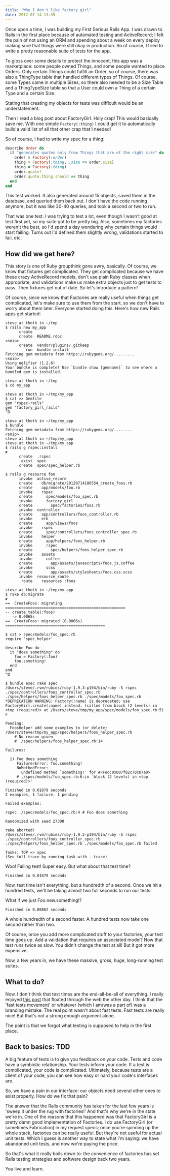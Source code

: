 ```yaml
---
title: "Why I don't like factory_girl"
date: 2012-07-14 13:39
---
```


Once upon a time, I was building my First Serious Rails App. I was drawn to
Rails in the first place because of automated testing and ActiveRecord; I felt
the pain of not using an ORM and spending about a week on every deploy making
sure that things were still okay in production. So of course, I tried to write
a pretty reasonable suite of tests for the app.

To gloss over some details to protect the innocent, this app was a marketplace:
some people owned Things, and some people wanted to place Orders. Only certain
Things could fulfill an Order, so of course, there was also a ThingType table
that handled different types of Things. Of course, some Types came in multiple
Sizes, so there also needed to be a Size Table and a ThingTypeSize table so
that a User could own a Thing of a certain Type and a certain Size.

Stating that creating my objects for tests was difficult would be an
understatement.

Then I read a blog post about FactoryGirl. Holy crap! This would basically save
me. With one simple `Factory(:thing)` I could get it to automatically build a
valid list of all that other crap that I needed!

So of course, I had to write my spec for a thing:

``` ruby
describe Order do
  it "generates quotes only from Things that are of the right size" do
    order = Factory(:order)
    thing = Factory(:thing, :size => order.size)
    thing = Factory(:thing)
    order.quote!
    order.quote.thing.should == thing
  end
end
```

This test worked. It also generated around 15 objects, saved them in the
database, and queried them back out. I don't have the code running anymore, but
it was like 30-40 queries, and took a second or two to run.

That was one test. I was trying to test a lot, even though I wasn't good at
test first yet, so my suite got to be pretty big. Also, sometimes my factories
weren't the best, so I'd spend a day wondering why certain things would start
failing. Turns out I'd defined them slightly wrong, validations started to
fail, etc.

## How did we get here?

This story is one of Ruby groupthink gone awry, basically. Of course, we know
that fixtures get complicated. They get complicated because we have these crazy
ActiveRecord models, don't use plain Ruby classes when appropriate, and
validations make us make extra objects just to get tests to pass. Then fixtures
get out of date. So let's introduce a pattern!

Of course, since we know that Factories are really useful when things get
complicated, let's make sure to use them from the start, so we don't have to
worry about them later. Everyone started doing this. Here's how new Rails apps
get started:

```
steve at thoth in ~/tmp
$ rails new my_app
      create  
      create  README.rdoc
<snip>
      create  vendor/plugins/.gitkeep
         run  bundle install
Fetching gem metadata from https://rubygems.org/.........
<snip>
Using uglifier (1.2.6) 
Your bundle is complete! Use `bundle show [gemname]` to see where a bundled gem is installed.

steve at thoth in ~/tmp
$ cd my_app 

steve at thoth in ~/tmp/my_app
$ cat >> Gemfile
gem "rspec-rails"
gem "factory_girl_rails"
^D

steve at thoth in ~/tmp/my_app
$ bundle
Fetching gem metadata from https://rubygems.org/........
<snip>
steve at thoth in ~/tmp/my_app
steve at thoth in ~/tmp/my_app
$ rails g rspec:install                                                   ✘
      create  .rspec
       exist  spec
      create  spec/spec_helper.rb

$ rails g resource foo
      invoke  active_record
      create    db/migrate/20120714180554_create_foos.rb
      create    app/models/foo.rb
      invoke    rspec
      create      spec/models/foo_spec.rb
      invoke      factory_girl
      create        spec/factories/foos.rb
      invoke  controller
      create    app/controllers/foos_controller.rb
      invoke    erb
      create      app/views/foos
      invoke    rspec
      create      spec/controllers/foos_controller_spec.rb
      invoke    helper
      create      app/helpers/foos_helper.rb
      invoke      rspec
      create        spec/helpers/foos_helper_spec.rb
      invoke    assets
      invoke      coffee
      create        app/assets/javascripts/foos.js.coffee
      invoke      scss
      create        app/assets/stylesheets/foos.css.scss
      invoke  resource_route
       route    resources :foos

steve at thoth in ~/tmp/my_app
$ rake db:migrate                                                         ✘
==  CreateFoos: migrating =====================================================
-- create_table(:foos)
   -> 0.0065s
==  CreateFoos: migrated (0.0066s) ============================================

$ cat > spec/models/foo_spec.rb
require 'spec_helper'

describe Foo do
  it "does something" do
    foo = Factory(:foo)
    foo.something!
  end
end
^D

$ bundle exec rake spec       
/Users/steve/.rvm/rubies/ruby-1.9.3-p194/bin/ruby -S rspec ./spec/controllers/foos_controller_spec.rb ./spec/helpers/foos_helper_spec.rb ./spec/models/foo_spec.rb
*DEPRECATION WARNING: Factory(:name) is deprecated; use FactoryGirl.create(:name) instead. (called from block (2 levels) in <top (required)> at /Users/steve/tmp/my_app/spec/models/foo_spec.rb:5)
F

Pending:
  FoosHelper add some examples to (or delete) /Users/steve/tmp/my_app/spec/helpers/foos_helper_spec.rb
    # No reason given
    # ./spec/helpers/foos_helper_spec.rb:14

Failures:

  1) Foo does something
     Failure/Error: foo.something!
     NoMethodError:
       undefined method `something!' for #<Foo:0x007f82c70c07a0>
     # ./spec/models/foo_spec.rb:6:in `block (2 levels) in <top (required)>'

Finished in 0.01879 seconds
2 examples, 1 failure, 1 pending

Failed examples:

rspec ./spec/models/foo_spec.rb:4 # Foo does something

Randomized with seed 27300

rake aborted!
/Users/steve/.rvm/rubies/ruby-1.9.3-p194/bin/ruby -S rspec ./spec/controllers/foos_controller_spec.rb ./spec/helpers/foos_helper_spec.rb ./spec/models/foo_spec.rb failed

Tasks: TOP => spec
(See full trace by running task with --trace)
```

Woo! Failing test! Super easy. But what about that test time?

```
Finished in 0.01879 seconds
```

Now, test time isn't everything, but a hundredth of a second. Once we hit a
hundred tests, we'll be taking almost two full seconds to run our tests.

What if we just Foo.new.something!?

```
Finished in 0.00862 seconds
```

A whole hundredth of a second faster. A hundred tests now take one second
rather than two.

Of course, once you add more complicated stuff to your factories, your test
time goes up. Add a validation that requires an associated model? Now that test
runs twice as slow. You didn't change the test at all! But it got more
expensive.

Now, a few years in, we have these massive, gross, huge, long-running test
suites.

## What to do?

Now, I don't think that test times are the end-all-be-all of everything. I
really enjoyed [this post](http://gmoeck.github.com/2012/07/09/dont-make-your-code-more-testable.html)
that floated through the web the other day. I think that the 'fast tests
movement' or whatever (which I am/was a part of) was a branding mistake. The
real point wasn't about fast tests. Fast tests are really nice! But that's
not a strong enough argument alone.

The point is that we forgot what testing is supposed to help in the first
place.

## Back to basics: TDD

A big feature of tests is to give you feedback on your code. Tests and code
have a symbiotic relationship. Your tests inform your code. If a test is 
complicated, your code is complicated. Ultimately, because tests are a client
of your code, you can see how easy or hard your code's interfaces are.

So, we have a pain in our interface: our objects need several other ones to
exist properly. How do we fix that pain?

The answer that the Rails community has taken for the last few years is 'sweep
it under the rug with factories!' And that's why we're in the state we're in.
One of the reasons that this happened was that FactoryGirl is a pretty damn
good implementation of Factories. I do use FactoryGirl (or sometimes
Fabrication) in my request specs; once you're spinning up the whole stack,
factories can be really useful. But they're not useful for actual unit tests.
Which I guess is another way to state what I'm saying: we have abandoned
unit tests, and now we're paying the price.

So that's what it really boils down to: the convenience of factories has set
Rails testing strategies and software design back two years.

You live and learn.
